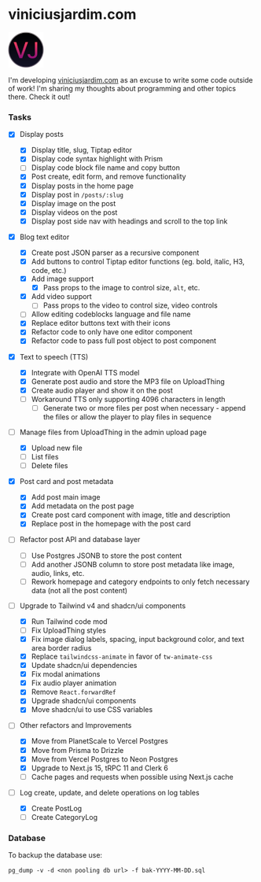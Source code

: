 # viniciusjardim.com

<img src="public/favicon-2.svg" alt="viniciusjardim.com logo" width="72" height="72">

I'm developing [viniciusjardim.com](https://www.viniciusjardim.com/) as an excuse to write some code outside of work! I'm sharing my thoughts about programming and other topics there. Check it out!

### Tasks

- [x] Display posts
  - [x] Display title, slug, Tiptap editor
  - [x] Display code syntax highlight with Prism
  - [ ] Display code block file name and copy button
  - [x] Post create, edit form, and remove functionality
  - [x] Display posts in the home page
  - [x] Display post in `/posts/:slug`
  - [x] Display image on the post
  - [x] Display videos on the post
  - [x] Display post side nav with headings and scroll to the top link
- [x] Blog text editor

  - [x] Create post JSON parser as a recursive component
  - [x] Add buttons to control Tiptap editor functions (eg. bold, italic, H3, code, etc.)
  - [x] Add image support
    - [x] Pass props to the image to control size, `alt`, etc.
  - [x] Add video support
    - [ ] Pass props to the video to control size, video controls
  - [ ] Allow editing codeblocks language and file name
  - [x] Replace editor buttons text with their icons
  - [x] Refactor code to only have one editor component
  - [x] Refactor code to pass full post object to post component

- [x] Text to speech (TTS)
  - [x] Integrate with OpenAI TTS model
  - [x] Generate post audio and store the MP3 file on UploadThing
  - [x] Create audio player and show it on the post
  - [ ] Workaround TTS only supporting 4096 characters in length
    - [ ] Generate two or more files per post when necessary - append the files or allow the player to play files in sequence
- [ ] Manage files from UploadThing in the admin upload page
  - [x] Upload new file
  - [ ] List files
  - [ ] Delete files
- [x] Post card and post metadata
  - [x] Add post main image
  - [x] Add metadata on the post page
  - [x] Create post card component with image, title and description
  - [x] Replace post in the homepage with the post card
- [ ] Refactor post API and database layer
  - [ ] Use Postgres JSONB to store the post content
  - [ ] Add another JSONB column to store post metadata like image, audio, links, etc.
  - [ ] Rework homepage and category endpoints to only fetch necessary data (not all the post content)
- [ ] Upgrade to Tailwind v4 and shadcn/ui components
  - [x] Run Tailwind code mod
  - [ ] Fix UploadThing styles
  - [x] Fix image dialog labels, spacing, input background color, and text area border radius
  - [x] Replace `tailwindcss-animate` in favor of `tw-animate-css`
  - [x] Update shadcn/ui dependencies
  - [x] Fix modal animations
  - [x] Fix audio player animation
  - [x] Remove `React.forwardRef`
  - [x] Upgrade shadcn/ui components
  - [x] Move shadcn/ui to use CSS variables
- [ ] Other refactors and Improvements
  - [x] Move from PlanetScale to Vercel Postgres
  - [x] Move from Prisma to Drizzle
  - [x] Move from Vercel Postgres to Neon Postgres
  - [x] Upgrade to Next.js 15, tRPC 11 and Clerk 6
  - [ ] Cache pages and requests when possible using Next.js cache
- [ ] Log create, update, and delete operations on log tables
  - [x] Create PostLog
  - [ ] Create CategoryLog

### Database

To backup the database use:

```
pg_dump -v -d <non pooling db url> -f bak-YYYY-MM-DD.sql
```
